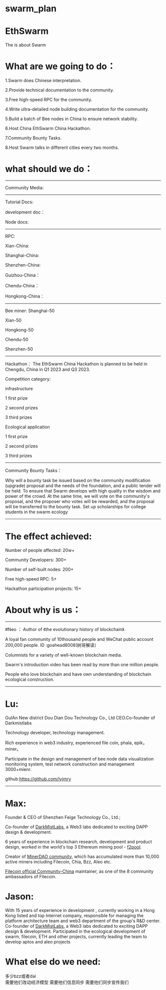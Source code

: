 # swarm_plan
# EthSwarm
The is about Swarm

# What are we going to do：
1.Swarm does Chinese interpretation.

2.Provide technical documentation to the community.

3.Free high-speed RPC for the community.

4.Write ultra-detailed node building documentation for the community.

5.Build a batch of Bee nodes in China to ensure network stability.

6.Host China EthSwarm China Hackathon.

7.Community Bounty Tasks.

8.Host Swarm talks in different cities every two months.


# what should we do：
----------------
Community Media:

----------------
Tutorial Docs:

development doc：

Node docs:

-----------------
RPC:

Xian-China:

Shanghai-China:

Shenzhen-China:

Guizhou-China：

Chendu-China：

Hongkong-China：




-----------------
Bee miner:
Shanghai-50

Xian-50

Hongkong-50

Chendu-50

Shenzhen-50



-----------------
Hackathon：
The EthSwarm China Hackathon is planned to be held in Chengdu, China in Q1 2023 and Q3 2023.

Competition category:

infrastructure

1 first prize

2 second prizes

3 third prizes

Ecological application

1 first prize

2 second prizes

3 third prizes

----------------------------

Community Bounty Tasks：

Why will a bounty task be issued based on the community modification (upgrade) proposal and the needs of the foundation, and a public tender will be held.
To ensure that Swarm develops with high quality in the wisdom and power of the crowd. At the same time,
we will vote on the community's proposal, and the proposer who votes will be rewarded, and the proposal will be transferred to the bounty task.
Set up scholarships for college students in the swarm ecology

-------------------------------------
# The effect achieved:
Number of people affected: 20w+

Community Developers: 300+

Number of self-built nodes: 200+

Free high-speed RPC: 5+

Hackathon participation projects: 15+




# About why is us：
--------------------
#Neo ：
Author of 《the evolutionary history of blockchain》.

A loyal fan community of 10thousand people and WeChat public account 200,000 people. ID :goahead8008(树哥解读）

Columnists for a variety of well-known blockchain media. 

Swarm's introduction video has been read by more than one million people. 

People who love blockchain and have  own understanding of blockchain ecological construction. 

-------------------
# Lu:
GuIAn New district Dou Dian Dou Technology Co., Ltd CEO.Co-founder of Darkmistlabs

Technology developer, technology management.

Rich experience in web3 industry, experienced file coin, phala, epik，miner。

Participate in the design and management of bee node data visualization monitoring system, test network construction and management 3000+mienr.

github:https://github.com/lyjmry



------------------------

# Max:
Founder & CEO of Shenzhen Feige Technology Co., Ltd.;

Co-founder of [DarkMistLabs](https://github.com/darkmistlabs), a Web3 labs dedicated to exciting DAPP design & development.

6 years of experience in blockchain research, development and product design, worked in the world's top 3 Ethereum mining pool - [f2pool](https://www.f2pool.com).

Creator of [MinerDAO community](https://github.com/minerdao), which has accumulated more than 10,000 active miners including Filecoin, Chia, Bzz, Aleo etc.

[Filecoin official Community-China](https://github.com/filecoin-project/community-china) maintainer, as one of the 8 community ambassadors of Filecoin.


# Jason:
With 15 years of experience in development ,  currently working in a Hong Kong listed and top Internet company, responsible for managing the platform architecture team and web3 department of the group's R&D center.
Co-founder of [DarkMistLabs](https://github.com/darkmistlabs), a Web3 labs dedicated to exciting DAPP design & development.
Participated in the ecological development of swarm, filecoin, ETH and other projects, currently leading the team to develop aptos and aleo projects
# What else do we need:

多少bzz或者dai  
需要他们改动经济模型
需要他们信息同步
需要他们同步宣传我们





















